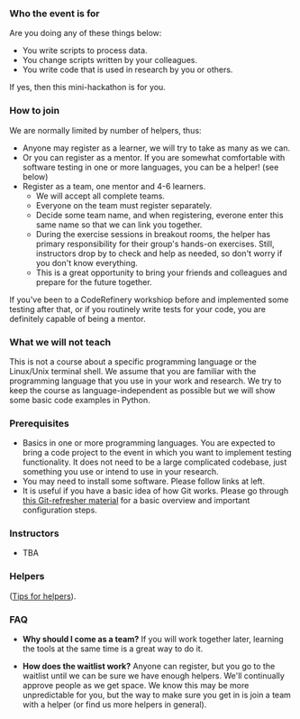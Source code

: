 
### Who the event is for

Are you doing any of these things below:
- You write scripts to process data.
- You change scripts written by your colleagues.
- You write code that is used in research by you or others.

If yes, then this mini-hackathon is for you. 

### How to join

We are normally limited by number of helpers, thus:

- Anyone may register as a learner, we will try to take as many as we can.
- Or you can register as a mentor.  If you are somewhat comfortable
  with software testing in one or more languages, you can be a helper! (see below)
- Register as a team, one mentor and 4-6 learners.
  - We will accept all complete teams.
  - Everyone on the team must register separately.
  - Decide some team name, and when registering, everone enter this
    same name so that we can link you together.
  - During the exercise sessions in breakout rooms, the helper has
    primary responsibility for their group's hands-on exercises.
    Still, instructors drop by to check and help
    as needed, so don't worry if you don't know everything.
  - This is a great opportunity to bring your friends and colleagues
    and prepare for the future together.

If you've been to a CodeRefinery workshiop before and implemented some testing after
that, or if you routinely write tests for your code, you are definitely capable of being a mentor.

### What we will not teach

This is not a course about a specific programming language or
the Linux/Unix terminal shell.  We assume that you are familiar with the programming
language that you use in your work and research.  We try to keep the course as
language-independent as possible but we will show some basic code examples in
Python.


### Prerequisites

- Basics in one or more programming languages.
  You are expected to bring a code project to the event in which you want to implement
  testing functionality. It does not need to be a large complicated codebase,
  just something you use or intend to use in your research.
- You may need to install some software. Please follow links at left.
- It is useful if you have a basic idea of how Git works. Please go through
  [this Git-refresher material](https://coderefinery.github.io/git-refresher/)
  for a basic overview and important configuration steps.



### Instructors

- TBA


### Helpers

([Tips for
helpers](https://coderefinery.github.io/manuals/helping-and-teaching/)).


### FAQ

- **Why should I come as a team?**  If you will work together later,
  learning the tools at the same time is a great way to do it.

- **How does the waitlist work?**  Anyone can register, but you go to
  the waitlist until we can be sure we have enough helpers.  We'll
  continually approve people as we get space.  We know
  this may be more unpredictable for you, but the way to make sure you
  get in is join a team with a helper (or find us more helpers in
  general).


